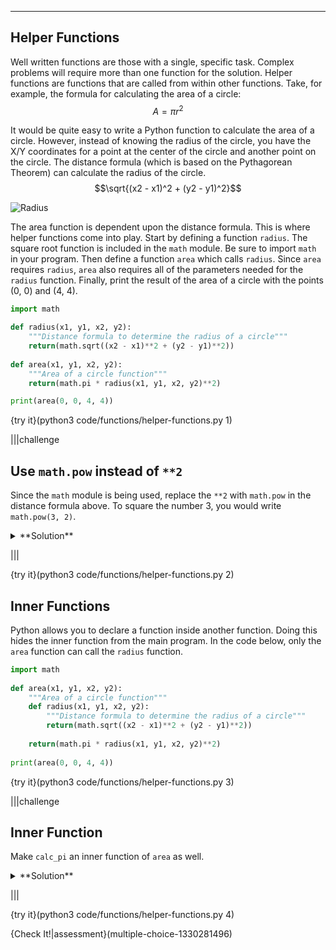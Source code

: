 ----------

## Helper Functions

Well written functions are those with a single, specific task. Complex problems will require more than one function for the solution. Helper functions are functions that are called from within other functions. Take, for example, the formula for calculating the area of a circle:
$$A = \pi r^2$$

It would be quite easy to write a Python function to calculate the area of a circle. However, instead of knowing the radius of the circle, you have the X/Y coordinates for a point at the center of the circle and another point on the circle. The distance formula (which is based on the Pythagorean Theorem) can calculate the radius of the circle.
$$\sqrt{(x2 - x1)^2 + (y2 - y1)^2}$$

![Radius](.guides/images/radius.png)

The area function is dependent upon the distance formula. This is where helper functions come into play. Start by defining a function `radius`. The square root function is included in the `math` module. Be sure to import `math` in your program. Then define a function `area` which calls `radius`. Since `area` requires `radius`, `area` also requires all of the parameters needed for the `radius` function. Finally, print the result of the area of a circle with the points (0, 0) and (4, 4).

```python
import math

def radius(x1, y1, x2, y2):
    """Distance formula to determine the radius of a circle"""
    return(math.sqrt((x2 - x1)**2 + (y2 - y1)**2))
  
def area(x1, y1, x2, y2):
    """Area of a circle function"""
    return(math.pi * radius(x1, y1, x2, y2)**2)

print(area(0, 0, 4, 4))
```

{try it}(python3 code/functions/helper-functions.py 1)

|||challenge
## Use `math.pow` instead of `**2`
Since the `math` module is being used, replace the `**2` with `math.pow` in the distance formula above. To square the number 3, you would write `math.pow(3, 2)`.

<details><summary>**Solution**</summary> `math.sqrt(math.pow(x2 - x1) + math.pow(y2 - y1))`</details>

|||

{try it}(python3 code/functions/helper-functions.py 2)

## Inner Functions

Python allows you to declare a function inside another function. Doing this hides the inner function from the main program. In the code below, only the `area` function can call the `radius` function. 

```python
import math
  
def area(x1, y1, x2, y2):
    """Area of a circle function"""
    def radius(x1, y1, x2, y2):
        """Distance formula to determine the radius of a circle"""
        return(math.sqrt((x2 - x1)**2 + (y2 - y1)**2))
    
    return(math.pi * radius(x1, y1, x2, y2)**2)
  
print(area(0, 0, 4, 4))
```

{try it}(python3 code/functions/helper-functions.py 3)

|||challenge
## Inner Function
Make `calc_pi` an inner function of `area` as well.
<details><summary>**Solution**</summary>Here is one possible solution.<img src=".guides/images/pi-inner-function.png" /> </details>

|||

{try it}(python3 code/functions/helper-functions.py 4)

{Check It!|assessment}(multiple-choice-1330281496)
